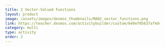 ```yaml
---
title: 2 Vector-Valued Functions
layout: product
image: /assets/images/desmos_thumbnails/MA02_vector_functions.png
link: https://teacher.desmos.com/activitybuilder/custom/649ef05637af4d486dd31bb7?collections=649eec72f2170f472fb8c791
category: multi
type: activity
order: 2
---
```

